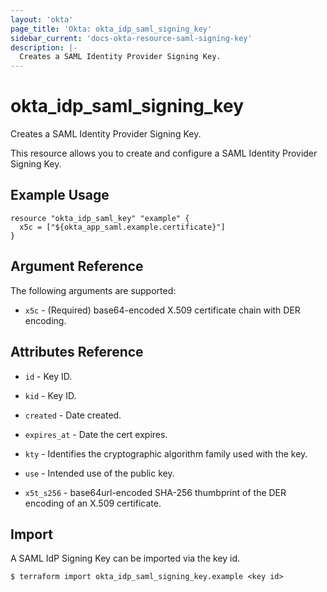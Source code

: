 ```yaml
---
layout: 'okta'
page_title: 'Okta: okta_idp_saml_signing_key'
sidebar_current: 'docs-okta-resource-saml-signing-key'
description: |-
  Creates a SAML Identity Provider Signing Key.
---
```


# okta_idp_saml_signing_key

Creates a SAML Identity Provider Signing Key.

This resource allows you to create and configure a SAML Identity Provider Signing Key.

## Example Usage

```hcl
resource "okta_idp_saml_key" "example" {
  x5c = ["${okta_app_saml.example.certificate}"]
}
```

## Argument Reference

The following arguments are supported:

- `x5c` - (Required) base64-encoded X.509 certificate chain with DER encoding.

## Attributes Reference

- `id` - Key ID.

- `kid` - Key ID.

- `created` - Date created.

- `expires_at` - Date the cert expires.

- `kty` - Identifies the cryptographic algorithm family used with the key.

- `use` - Intended use of the public key.

- `x5t_s256` - base64url-encoded SHA-256 thumbprint of the DER encoding of an X.509 certificate.

## Import

A SAML IdP Signing Key can be imported via the key id.

```
$ terraform import okta_idp_saml_signing_key.example <key id>
```
